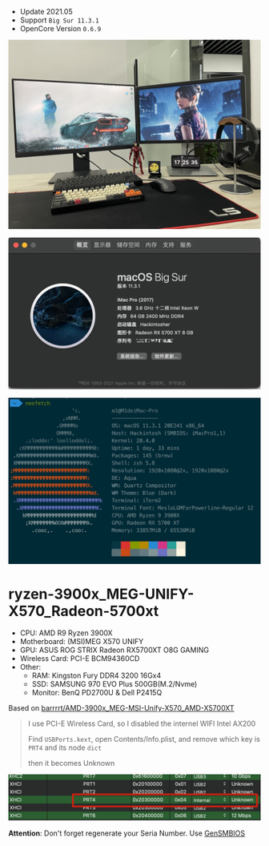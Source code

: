 - Update 2021.05
- Support `Big Sur 11.3.1`
- OpenCore Version `0.6.9`

![IMG_7215](./img/IMG_7215.jpg)

![](./img/Xnip2021-05-13_10-32-45.jpg)

![](./img/Xnip2021-05-13_10-42-56.jpg)

# ryzen-3900x_MEG-UNIFY-X570_Radeon-5700xt

- CPU: AMD R9 Ryzen 3900X
- Motherboard: (MSI)MEG X570 UNIFY
- GPU: ASUS ROG STRIX Radeon RX5700XT O8G GAMING
- Wireless Card: PCI-E BCM94360CD
- Other:
  - RAM: Kingston Fury DDR4 3200 16Gx4
  - SSD: SAMSUNG 970 EVO Plus 500GB(M.2/Nvme)
  - Monitor: BenQ PD2700U & Dell P2415Q

Based on [barrrrt/AMD-3900x_MEG-MSI-Unify-X570_AMD-X5700XT](https://github.com/barrrrt/AMD-3900x_MEG-MSI-Unify-X570_AMD-X5700XT)



> I use PCI-E Wireless Card, so I disabled the internel WIFI Intel AX200
>
> Find `USBPorts.kext`, open Contents/Info.plist, and remove which key is  `PRT4` and its node `dict`
>
> then it becomes Unknown

![](./img/Xnip2021-05-13_10-42-29.jpg)

**Attention**: Don't forget regenerate your Seria Number. Use [GenSMBIOS](https://github.com/corpnewt/GenSMBIOS)
